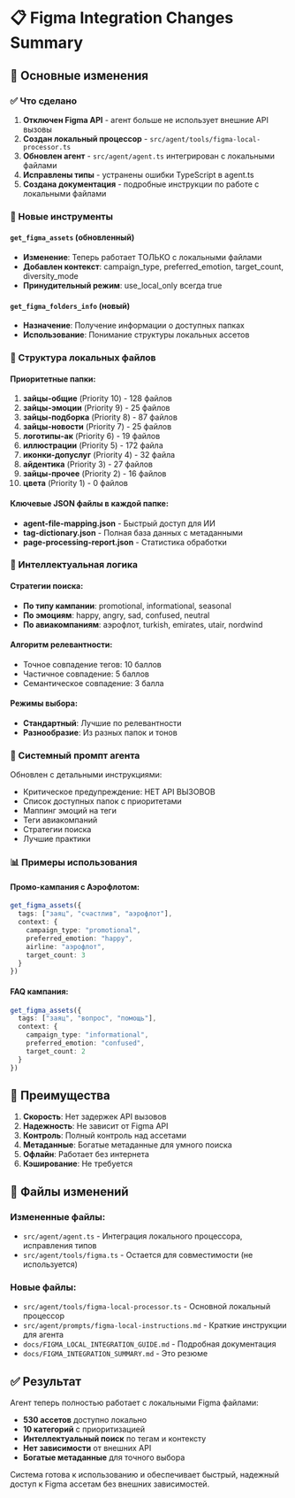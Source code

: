 # 📋 Figma Integration Changes Summary

## 🎯 Основные изменения

### ✅ Что сделано

1. **Отключен Figma API** - агент больше не использует внешние API вызовы
2. **Создан локальный процессор** - `src/agent/tools/figma-local-processor.ts`
3. **Обновлен агент** - `src/agent/agent.ts` интегрирован с локальными файлами
4. **Исправлены типы** - устранены ошибки TypeScript в agent.ts
5. **Создана документация** - подробные инструкции по работе с локальными файлами

### 🔧 Новые инструменты

#### `get_figma_assets` (обновленный)
- **Изменение**: Теперь работает ТОЛЬКО с локальными файлами
- **Добавлен контекст**: campaign_type, preferred_emotion, target_count, diversity_mode
- **Принудительный режим**: use_local_only всегда true

#### `get_figma_folders_info` (новый)
- **Назначение**: Получение информации о доступных папках
- **Использование**: Понимание структуры локальных ассетов

### 📁 Структура локальных файлов

#### Приоритетные папки:
1. **зайцы-общие** (Priority 10) - 128 файлов
2. **зайцы-эмоции** (Priority 9) - 25 файлов  
3. **зайцы-подборка** (Priority 8) - 87 файлов
4. **зайцы-новости** (Priority 7) - 25 файлов
5. **логотипы-ак** (Priority 6) - 19 файлов
6. **иллюстрации** (Priority 5) - 172 файла
7. **иконки-допуслуг** (Priority 4) - 32 файла
8. **айдентика** (Priority 3) - 27 файлов
9. **зайцы-прочее** (Priority 2) - 16 файлов
10. **цвета** (Priority 1) - 0 файлов

#### Ключевые JSON файлы в каждой папке:
- **agent-file-mapping.json** - Быстрый доступ для ИИ
- **tag-dictionary.json** - Полная база данных с метаданными
- **page-processing-report.json** - Статистика обработки

### 🧠 Интеллектуальная логика

#### Стратегии поиска:
- **По типу кампании**: promotional, informational, seasonal
- **По эмоциям**: happy, angry, sad, confused, neutral
- **По авиакомпаниям**: аэрофлот, turkish, emirates, utair, nordwind

#### Алгоритм релевантности:
- Точное совпадение тегов: 10 баллов
- Частичное совпадение: 5 баллов  
- Семантическое совпадение: 3 балла

#### Режимы выбора:
- **Стандартный**: Лучшие по релевантности
- **Разнообразие**: Из разных папок и тонов

### 🎨 Системный промпт агента

Обновлен с детальными инструкциями:
- Критическое предупреждение: НЕТ API ВЫЗОВОВ
- Список доступных папок с приоритетами
- Маппинг эмоций на теги
- Теги авиакомпаний
- Стратегии поиска
- Лучшие практики

### 📊 Примеры использования

#### Промо-кампания с Аэрофлотом:
```typescript
get_figma_assets({
  tags: ["заяц", "счастлив", "аэрофлот"],
  context: {
    campaign_type: "promotional",
    preferred_emotion: "happy",
    airline: "аэрофлот",
    target_count: 3
  }
})
```

#### FAQ кампания:
```typescript
get_figma_assets({
  tags: ["заяц", "вопрос", "помощь"],
  context: {
    campaign_type: "informational", 
    preferred_emotion: "confused",
    target_count: 2
  }
})
```

## 🚀 Преимущества

1. **Скорость**: Нет задержек API вызовов
2. **Надежность**: Не зависит от Figma API
3. **Контроль**: Полный контроль над ассетами
4. **Метаданные**: Богатые метаданные для умного поиска
5. **Офлайн**: Работает без интернета
6. **Кэширование**: Не требуется

## 📝 Файлы изменений

### Измененные файлы:
- `src/agent/agent.ts` - Интеграция локального процессора, исправления типов
- `src/agent/tools/figma.ts` - Остается для совместимости (не используется)

### Новые файлы:
- `src/agent/tools/figma-local-processor.ts` - Основной локальный процессор
- `src/agent/prompts/figma-local-instructions.md` - Краткие инструкции для агента
- `docs/FIGMA_LOCAL_INTEGRATION_GUIDE.md` - Подробная документация
- `docs/FIGMA_INTEGRATION_SUMMARY.md` - Это резюме

## ✅ Результат

Агент теперь полностью работает с локальными Figma файлами:
- **530 ассетов** доступно локально
- **10 категорий** с приоритизацией
- **Интеллектуальный поиск** по тегам и контексту
- **Нет зависимости** от внешних API
- **Богатые метаданные** для точного выбора

Система готова к использованию и обеспечивает быстрый, надежный доступ к Figma ассетам без внешних зависимостей. 